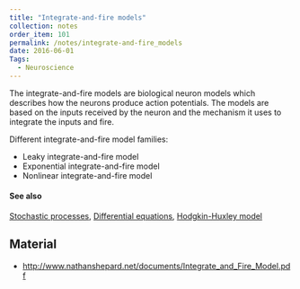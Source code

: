 ```yaml
---
title: "Integrate-and-fire models"
collection: notes
order_item: 101
permalink: /notes/integrate-and-fire_models
date: 2016-06-01
Tags:
  - Neuroscience
---
```


The integrate-and-fire models are biological neuron models which describes how the neurons produce action potentials. The models are based on the inputs received by the neuron and the mechanism it uses to integrate the inputs and fire.

Different integrate-and-fire model families:
* Leaky integrate-and-fire model
* Exponential integrate-and-fire model
* Nonlinear integrate-and-fire model


#### See also
[Stochastic processes](/notes/stochastic_processes), [Differential equations](/notes/differential_equations), [Hodgkin-Huxley model](/notes/hodgkin-huxley_model)


## Material
* http://www.nathanshepard.net/documents/Integrate_and_Fire_Model.pdf







